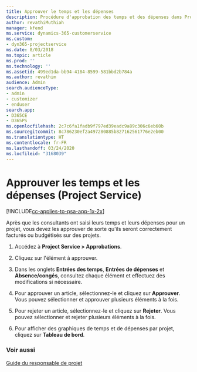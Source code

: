 ```yaml
---
title: Approuver le temps et les dépenses
description: Procédure d'approbation des temps et des dépenses dans Project Service
author: revathiMuthiah
manager: kfend
ms.service: dynamics-365-customerservice
ms.custom:
- dyn365-projectservice
ms.date: 8/03/2018
ms.topic: article
ms.prod: ''
ms.technology: ''
ms.assetid: 499ed1da-bb94-4184-8599-581bbd2b784a
ms.author: revathim
audience: Admin
search.audienceType:
- admin
- customizer
- enduser
search.app:
- D365CE
- D365PS
ms.openlocfilehash: 2c7c6fa1fadb9f797ed39eadc9a89c306c6eb60b
ms.sourcegitcommit: 8c786230ef2a497280885b827162561776e2eb00
ms.translationtype: HT
ms.contentlocale: fr-FR
ms.lasthandoff: 03/24/2020
ms.locfileid: "3168039"
---
```

# <a name="approve-time-and-expenses-project-service"></a>Approuver les temps et les dépenses (Project Service)

[!INCLUDE[cc-applies-to-psa-app-1x-2x](../includes/cc-applies-to-psa-app-1x-2x.md)]

Après que les consultants ont saisi leurs temps et leurs dépenses pour un projet, vous devez les approuver de sorte qu'ils seront correctement facturés ou budgétisés sur des projets.  
  
1.  Accédez à **Project Service > Approbations**.  
  
2.  Cliquez sur l'élément à approuver.  
  
3.  Dans les onglets **Entrées des temps**, **Entrées de dépenses** et **Absence/congés**, consultez chaque élément et effectuez des modifications si nécessaire.  
  
4.  Pour approuver un article, sélectionnez-le et cliquez sur **Approuver**. Vous pouvez sélectionner et approuver plusieurs éléments à la fois.  
  
5.  Pour rejeter un article, sélectionnez-le et cliquez sur **Rejeter**. Vous pouvez sélectionner et rejeter plusieurs éléments à la fois.  
  
6.  Pour afficher des graphiques de temps et de dépenses par projet, cliquez sur **Tableau de bord**.  
  
### <a name="see-also"></a>Voir aussi  
 [Guide du responsable de projet](../project-service/project-manager-guide.md)

